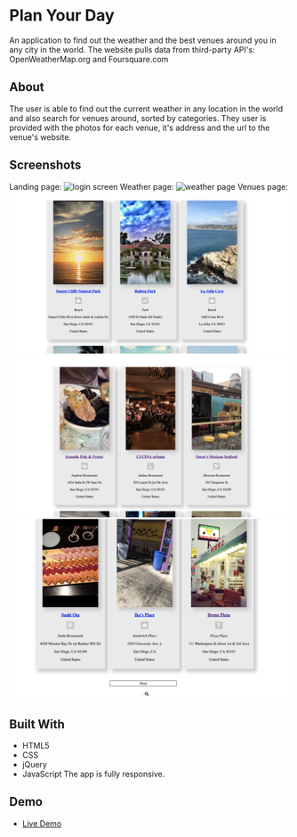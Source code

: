 # Plan Your Day
An application to find out the weather and the best venues around you in any city in the world. 
The website pulls data from third-party API's: OpenWeatherMap.org and Foursquare.com

## About
The user is able to find out the current weather in any location in the world and also search
for venues around, sorted by categories. 
They user is provided with the photos for each venue, it's address and the url to the venue's website.

## Screenshots
Landing page:
![login screen](screenshots/screen-1.png)
Weather page:
![weather page](screenshots/screen-2.png)
Venues page:
![venues page](screenshots/screen-3.png)
![venues page](screenshots/screen-4.png)
![venues page](screenshots/screen-5.png)

## Built With
- HTML5
- CSS
- jQuery
- JavaScript
The app is fully responsive.

## Demo
- [Live Demo](https://annasheik.github.io/Plan-your-day/)
